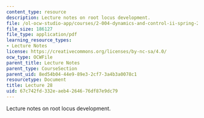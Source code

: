 ```yaml
---
content_type: resource
description: Lecture notes on root locus development.
file: /ol-ocw-studio-app/courses/2-004-dynamics-and-control-ii-spring-2008/67c742fd332eaeb4264676df87e9dc79_lecture_28.pdf
file_size: 186127
file_type: application/pdf
learning_resource_types:
- Lecture Notes
license: https://creativecommons.org/licenses/by-nc-sa/4.0/
ocw_type: OCWFile
parent_title: Lecture Notes
parent_type: CourseSection
parent_uid: 8ed54b04-44e9-89e3-2cf7-3a4b3a0078c1
resourcetype: Document
title: Lecture 28
uid: 67c742fd-332e-aeb4-2646-76df87e9dc79
---
```

Lecture notes on root locus development.